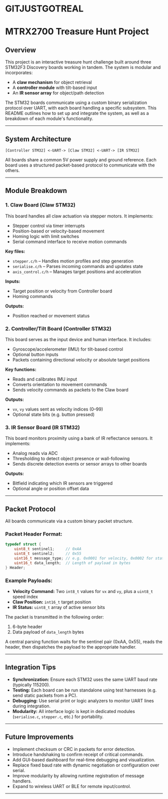 # GITJUSTGOTREAL
# MTRX2700 Treasure Hunt Project

## Overview

This project is an interactive treasure hunt challenge built around three STM32F3 Discovery boards working in tandem. The system is modular and incorporates:
- A **claw mechanism** for object retrieval
- A **controller module** with tilt-based input
- An **IR sensor array** for object/path detection

The STM32 boards communicate using a custom binary serialization protocol over UART, with each board handling a specific subsystem. This README outlines how to set up and integrate the system, as well as a breakdown of each module's functionality.

---

## System Architecture

```
[Controller STM32] <-UART-> [Claw STM32] <-UART-> [IR STM32]
```

All boards share a common 5V power supply and ground reference. Each board uses a structured packet-based protocol to communicate with the others.

---

## Module Breakdown

### 1. Claw Board (Claw STM32)
This board handles all claw actuation via stepper motors. It implements:
- Stepper control via timer interrupts
- Position-based or velocity-based movement
- Homing logic with limit switches
- Serial command interface to receive motion commands

**Key files:**
- `stepper.c/h` – Handles motion profiles and step generation
- `serialise.c/h` – Parses incoming commands and updates state
- `axis_control.c/h` – Manages target positions and acceleration

**Inputs:**
- Target position or velocity from Controller board
- Homing commands

**Outputs:**
- Position reached or movement status

### 2. Controller/Tilt Board (Controller STM32)
This board serves as the input device and human interface. It includes:
- Gyroscope/accelerometer (IMU) for tilt-based control
- Optional button inputs
- Packets containing directional velocity or absolute target positions

**Key functions:**
- Reads and calibrates IMU input
- Converts orientation to movement commands
- Sends velocity commands as packets to the Claw board

**Outputs:**
- `vx`, `vy` values sent as velocity indices (0–99)
- Optional state bits (e.g. button pressed)

### 3. IR Sensor Board (IR STM32)
This board monitors proximity using a bank of IR reflectance sensors. It implements:
- Analog reads via ADC
- Thresholding to detect object presence or wall-following
- Sends discrete detection events or sensor arrays to other boards

**Outputs:**
- Bitfield indicating which IR sensors are triggered
- Optional angle or position offset data

---

## Packet Protocol

All boards communicate via a custom binary packet structure.

### Packet Header Format:
```c
typedef struct {
    uint8_t sentinel1;     // 0xAA
    uint8_t sentinel2;     // 0x55
    uint16_t message_type; // e.g. 0x0001 for velocity, 0x0002 for status
    uint16_t data_length;  // Length of payload in bytes
} Header;
```

### Example Payloads:
- **Velocity Command:** Two `int8_t` values for `vx` and `vy`, plus a `uint8_t` speed index
- **Claw Position:** `int16_t` target position
- **IR Status:** `uint8_t` array of active sensor bits

The packet is transmitted in the following order:
1. 6-byte header
2. Data payload of `data_length` bytes

A central parsing function waits for the sentinel pair (0xAA, 0x55), reads the header, then dispatches the payload to the appropriate handler.

---

## Integration Tips

- **Synchronization:** Ensure each STM32 uses the same UART baud rate (typically 115200).
- **Testing:** Each board can be run standalone using test harnesses (e.g. send static packets from a PC).
- **Debugging:** Use serial print or logic analyzers to monitor UART lines during integration.
- **Modularity:** All interface logic is kept in dedicated modules (`serialise.c`, `stepper.c`, etc.) for portability.

---

## Future Improvements

- Implement checksum or CRC in packets for error detection.
- Introduce handshaking to confirm receipt of critical commands.
- Add GUI-based dashboard for real-time debugging and visualization.
- Replace fixed baud rate with dynamic negotiation or configuration over serial.
- Improve modularity by allowing runtime registration of message handlers.
- Expand to wireless UART or BLE for remote input/control.

---
